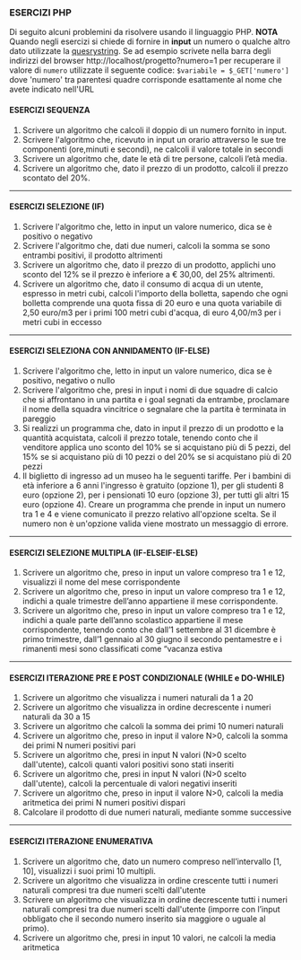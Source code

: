 ### ESERCIZI PHP

Di seguito alcuni problemini da risolvere usando il linguaggio PHP. 
**NOTA** Quando negli esercizi si chiede di fornire in **input** un numero o qualche altro dato utilizzate la [quesrystring](https://it.wikipedia.org/wiki/Query_string "quesrystring"). 
Se ad esempio scrivete nella barra degli indirizzi del browser http://localhost/progetto?numero=1 per recuperare il valore di `numero` utilizzate il seguente codice:
`$variabile = $_GET['numero']` dove 'numero' tra parentesi quadre corrisponde esattamente al nome che avete indicato nell'URL

#### ESERCIZI SEQUENZA
1. Scrivere un algoritmo che calcoli il doppio di un numero fornito in input.
2. Scrivere l'algoritmo che, ricevuto in input un orario attraverso le sue tre componenti (ore,minuti e secondi), ne calcoli il valore totale in secondi
3. Scrivere un algoritmo che, date le età di tre persone, calcoli l’età media.
4. Scrivere un algoritmo che, dato il prezzo di un prodotto, calcoli il prezzo scontato del 20%.
--------------
#### ESERCIZI SELEZIONE (IF)
1. Scrivere l'algoritmo che, letto in input un valore numerico, dica se è positivo o negativo
2. Scrivere l'algoritmo che, dati due numeri, calcoli la somma se sono entrambi positivi, il prodotto altrimenti
3. Scrivere un algoritmo che, dato il prezzo di un prodotto, applichi uno sconto del 12% se il prezzo è inferiore a € 30,00, del 25% altrimenti.
4. Scrivere un algoritmo che, dato il consumo di acqua di un utente, espresso in metri cubi, calcoli l'importo della bolletta, sapendo che ogni bolletta comprende una quota fissa di 20 euro e una quota variabile di 2,50 euro/m3 per i primi 100 metri cubi d'acqua, di euro 4,00/m3 per i metri cubi in eccesso
------
#### ESERCIZI SELEZIONA CON ANNIDAMENTO (IF-ELSE)
1. Scrivere l'algoritmo che, letto in input un valore numerico, dica se è positivo, negativo o nullo
2. Scrivere l'algoritmo che, presi in input i nomi di due squadre di calcio che si affrontano in una partita e i goal segnati da entrambe, proclamare il nome della squadra vincitrice o segnalare che la partita è terminata in pareggio
3. Si realizzi un programma che, dato in input il prezzo di un prodotto e la quantità acquistata, calcoli il prezzo totale, tenendo conto che il venditore applica uno sconto del 10% se si acquistano più di 5 pezzi, del 15% se si acquistano più di 10 pezzi o del 20% se si acquistano più di 20 pezzi
4. Il biglietto di ingresso ad un museo ha le seguenti tariffe. Per i bambini di età inferiore a 6 anni l'ingresso è gratuito (opzione 1), per gli studenti 8 euro (opzione 2), per i pensionati 10 euro (opzione 3), per tutti gli altri 15 euro (opzione 4). Creare un programma che prende in input un numero tra 1 e 4 e viene comunicato il prezzo relativo all'opzione scelta. Se il numero non è un'opzione valida viene mostrato un messaggio di errore.
----
#### ESERCIZI SELEZIONE MULTIPLA (IF-ELSEIF-ELSE)
1. Scrivere un algoritmo che, preso in input un valore compreso tra 1 e 12, visualizzi il nome del mese corrispondente
2. Scrivere un algoritmo che, preso in input un valore compreso tra 1 e 12, indichi a quale trimestre dell’anno appartiene il mese corrispondente.
3. Scrivere un algoritmo che, preso in input un valore compreso tra 1 e 12, indichi a quale parte dell’anno scolastico appartiene il mese corrispondente, tenendo conto che dall’1 settembre al 31 dicembre è primo trimestre, dall’1 gennaio al 30 giugno il secondo pentamestre e i rimanenti mesi sono classificati come “vacanza estiva
----
#### ESERCIZI  ITERAZIONE PRE E POST CONDIZIONALE (WHILE e DO-WHILE)
1. Scrivere un algoritmo che visualizza i numeri naturali da 1 a 20
2. Scrivere un algoritmo che visualizza in ordine decrescente i numeri naturali da 30 a 15
3. Scrivere un algoritmo che calcoli la somma dei primi 10 numeri naturali
4. Scrivere un algoritmo che, preso in input il valore N>0, calcoli la somma dei primi N numeri positivi pari
5. Scrivere un algoritmo che, presi in input N valori (N>0 scelto dall'utente), calcoli quanti valori positivi sono stati inseriti
6. Scrivere un algoritmo che, presi in input N valori (N>0 scelto dall'utente), calcoli la percentuale di valori negativi inseriti
7. Scrivere un algoritmo che, preso in input il valore N>0, calcoli la media aritmetica dei primi N numeri positivi dispari
8. Calcolare il prodotto di due numeri naturali, mediante somme successive
-----
#### ESERCIZI ITERAZIONE ENUMERATIVA
1. Scrivere un algoritmo che, dato un numero compreso nell’intervallo [1, 10], visualizzi i suoi primi 10 multipli.
2. Scrivere un algoritmo che visualizza in ordine crescente tutti i numeri naturali compresi tra due numeri scelti dall'utente
3. Scrivere un algoritmo che visualizza in ordine decrescente tutti i numeri naturali compresi tra due numeri scelti dall'utente (imporre con l’input obbligato che il secondo numero inserito sia maggiore o uguale al primo).
4. Scrivere un algoritmo che, presi in input 10 valori, ne calcoli la media aritmetica
